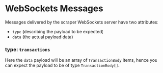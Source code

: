 # WebSockets Messages

Messages delivered by the scraper WebSockets server have two attributes:

- `type` (describing the payload to be expected)
- `data` (the actual payload data)

### type: `transactions`

Here the `data` payload will be an array of `TransactionBody` items, hence you can expect the payload to be of type `TransactionBody[]`.

